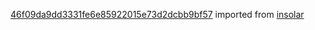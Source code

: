 [46f09da9dd3331fe6e85922015e73d2dcbb9bf57](https://github.com/insolar/insolar/commit/46f09da9dd3331fe6e85922015e73d2dcbb9bf57) imported from [insolar](https://github.com/insolar/insolar)

